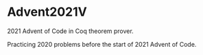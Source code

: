 # Advent2021V
2021 Advent of Code in Coq theorem prover.

Practicing 2020 problems before the start of 2021 Advent of Code.
